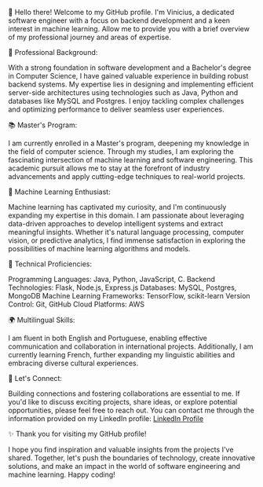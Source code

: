 👋 Hello there! Welcome to my GitHub profile. I'm Vinicius, a dedicated software engineer with a focus on backend development and a keen interest in machine learning. Allow me to provide you with a brief overview of my professional journey and areas of expertise.

💼 Professional Background:

With a strong foundation in software development and a Bachelor's degree in Computer Science, I have gained valuable experience in building robust backend systems. My expertise lies in designing and implementing efficient server-side architectures using technologies such as Java, Python and databases like MySQL and Postgres. I enjoy tackling complex challenges and optimizing performance to deliver seamless user experiences.

📚 Master's Program:

I am currently enrolled in a Master's program, deepening my knowledge in the field of computer science. Through my studies, I am exploring the fascinating intersection of machine learning and software engineering. This academic pursuit allows me to stay at the forefront of industry advancements and apply cutting-edge techniques to real-world projects.

🤖 Machine Learning Enthusiast:

Machine learning has captivated my curiosity, and I'm continuously expanding my expertise in this domain. I am passionate about leveraging data-driven approaches to develop intelligent systems and extract meaningful insights. Whether it's natural language processing, computer vision, or predictive analytics, I find immense satisfaction in exploring the possibilities of machine learning algorithms and models.

🌟 Technical Proficiencies:

Programming Languages: Java, Python, JavaScript, C.
Backend Technologies: Flask, Node.js, Express.js
Databases: MySQL, Postgres, MongoDB
Machine Learning Frameworks: TensorFlow, scikit-learn
Version Control: Git, GitHub
Cloud Platforms: AWS

🌍 Multilingual Skills:

I am fluent in both English and Portuguese, enabling effective communication and collaboration in international projects. Additionally, I am currently learning French, further expanding my linguistic abilities and embracing diverse cultural experiences.

🤝 Let's Connect:

Building connections and fostering collaborations are essential to me. If you'd like to discuss exciting projects, share ideas, or explore potential opportunities, please feel free to reach out. You can contact me through the information provided on my LinkedIn profile: <a href="linkedin.com/in/vinicius-f-pinto/"  target="_blank">LinkedIn Profile</a>

✨ Thank you for visiting my GitHub profile!

 I hope you find inspiration and valuable insights from the projects I've shared. Together, let's push the boundaries of technology, create innovative solutions, and make an impact in the world of software engineering and machine learning. Happy coding!

